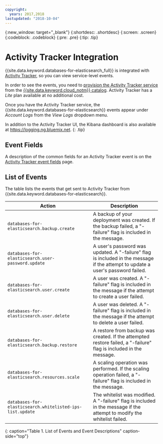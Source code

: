 ```yaml
---
copyright:
  years: 2017,2018
lastupdated: "2018-10-04"
---
```


{:new_window: target="_blank"}
{:shortdesc: .shortdesc}
{:screen: .screen}
{:codeblock: .codeblock}
{:pre: .pre}
{:tip: .tip}

# Activity Tracker Integration

{{site.data.keyword.databases-for-elasticsearch_full}} is integrated with  [Activity Tracker](https://{DomainName}/docs/services/cloud-activity-tracker/activity_tracker_ov.html#activity_tracker_ov), so you can view service-level events.

In order to see the events, you need to [provision the Activity Tracker service](https://{DomainName}/docs/services/cloud-activity-tracker/how-to/provision.html#provision) from the [{{site.data.keyword.cloud_notm}}  catalog](https://{DomainName}/catalog/services/activity-tracker). Activity Tracker has a _Lite_ plan available at no additional cost.

Once you have the Activity Tracker service, the {{site.data.keyword.databases-for-elasticsearch}} events appear under _Account Logs_ from the _View Logs_ dropdown menu. 

In addition to the Activity Tracker UI, the Kibana dashboard is also available at https://logging.ng.bluemix.net.
{: .tip}

## Event Fields
A description of the common fields for an Activity Tracker event is on the [Activity Tracker event fields](https://{DomainName}/docs/services/cloud-activity-tracker/at_event.html#at_event) page.

## List of Events

The table lists the events that get sent to Activity Tracker from {{site.data.keyword.databases-for-elasticsearch}}.

Action|Description
-------|-------
`databases-for-elasticsearch.backup.create`|A backup of your deployment was created. If the backup failed, a "-failure" flag is included in the message.
`databases-for-elasticsearch.user-password.update`|A user's password was updated. A "-failure" flag is included in the message if the attempt to update a user's password failed.
`databases-for-elasticsearch.user.create`|A user was created. A "-failure" flag is included in the message if the attempt to create a user failed.
`databases-for-elasticsearch.user.delete`|A user was deleted. A "-failure" flag is included in the message if the attempt to delete a user failed.
`databases-for-elasticsearch.backup.restore`|A restore from backup was created. If the attempted restore failed, a "-failure" flag is included in the message.
`databases-for-elasticsearch.resources.scale`|A scaling operation was performed. If the scaling operation failed, a "-failure" flag is included in the message.
`databases-for-elasticsearch.whitelisted-ips-list.update`|The whitelist was modified. A "-failure" flag is included in the message if the attempt to modify the whitelist failed.
{: caption="Table 1. List of Events and Event Descriptions" caption-side="top"}

